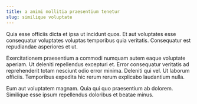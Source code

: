 ```yaml
---
title: a animi mollitia praesentium tenetur
slug: similique voluptate
---
```


Quia esse officiis dicta et ipsa ut incidunt quos. Et aut voluptates esse consequatur voluptates voluptas temporibus quia veritatis. Consequatur est repudiandae asperiores et ut.

Exercitationem praesentium a commodi numquam autem eaque voluptate aperiam. Ut deleniti repellendus excepturi et. Error consequatur veritatis ad reprehenderit totam nesciunt odio error minima. Deleniti qui vel. Ut laborum officiis. Temporibus expedita hic rerum rerum explicabo laudantium nulla.

Eum aut voluptatem magnam. Quia qui quo praesentium ab dolorem. Similique esse ipsum repellendus doloribus et beatae minus.
